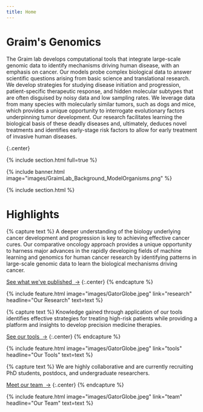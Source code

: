 ```yaml
---
title: Home
---
```


# Graim's Genomics
The Graim lab develops computational tools that integrate large-scale genomic data to identify mechanisms driving human disease, with an emphasis on cancer. 
Our models probe complex biological data to answer scientific questions arising from basic science and translational research. 
We develop strategies for studying disease initiation and progression, patient-specific therapeutic response, and hidden molecular subtypes that are often disguised by noisy data and low sampling rates. 
We leverage data from many species with molecularly similar tumors, such as dogs and mice, which provides a unique opportunity to interrogate evolutionary factors underpinning tumor development. 
Our research facilitates learning the biological basis of these deadly diseases and, ultimately, deduces novel treatments and identifies early-stage risk factors to allow for early treatment of invasive human diseases.

{:.center}

{% include section.html full=true %}

{% include banner.html image="images/GraimLab_Background_ModelOrganisms.png" %}
<!-- {% include banner.html image="images/banner.jpg" %} -->

{% include section.html %}

# Highlights

{% capture text %}
A deeper understanding of the biology underlying cancer development and progression is key to achieving effective cancer cures. 
Our comparative oncology approach provides a unique opportunity to harness major advances in the rapidly developing fields of machine learning and genomics for human cancer research by identifying patterns in large-scale genomic data to learn the biological mechanisms driving cancer. 

[See what we've published &nbsp;→](research)
{:.center}
{% endcapture %}

{%
  include feature.html
  image="images/GatorGlobe.jpeg"
  link="research"
  headline="Our Research"
  text=text
%}

{% capture text %}
Knowledge gained through application of our tools identifies effective strategies for treating high-risk patients while providing a platform and insights to develop precision medicine therapies.

[See our tools &nbsp;→](tools)
{:.center}
{% endcapture %}

{%
  include feature.html
  image="images/GatorGlobe.jpeg"
  link="tools"
  headline="Our Tools"
  text=text
%}

{% capture text %}
We are highly collaborative and are currently recruiting PhD students, postdocs, and undergraduate researchers. 

[Meet our team &nbsp;→](team)
{:.center}
{% endcapture %}

{%
  include feature.html
  image="images/GatorGlobe.jpeg"
  link="team"
  headline="Our Team"
  text=text
%}
